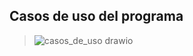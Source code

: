 ## Casos de uso del programa
> ![casos_de_uso drawio](https://private-user-images.githubusercontent.com/105674967/378229971-7cd47359-8ba8-4ed1-9a86-c2fd7e32a012.png?jwt=eyJhbGciOiJIUzI1NiIsInR5cCI6IkpXVCJ9.eyJpc3MiOiJnaXRodWIuY29tIiwiYXVkIjoicmF3LmdpdGh1YnVzZXJjb250ZW50LmNvbSIsImtleSI6ImtleTUiLCJleHAiOjE3Mjk0NjQyNzUsIm5iZiI6MTcyOTQ2Mzk3NSwicGF0aCI6Ii8xMDU2NzQ5NjcvMzc4MjI5OTcxLTdjZDQ3MzU5LThiYTgtNGVkMS05YTg2LWMyZmQ3ZTMyYTAxMi5wbmc_WC1BbXotQWxnb3JpdGhtPUFXUzQtSE1BQy1TSEEyNTYmWC1BbXotQ3JlZGVudGlhbD1BS0lBVkNPRFlMU0E1M1BRSzRaQSUyRjIwMjQxMDIwJTJGdXMtZWFzdC0xJTJGczMlMkZhd3M0X3JlcXVlc3QmWC1BbXotRGF0ZT0yMDI0MTAyMFQyMjM5MzVaJlgtQW16LUV4cGlyZXM9MzAwJlgtQW16LVNpZ25hdHVyZT0xYzc3YmZiYzA5ZTVjYjFjYzUzZjVlYmQ2YzNjOWI0ZDE5MmVhYjk5Nzc4M2FlYWRkMzhmMWQ4YTg1MDYzMmI2JlgtQW16LVNpZ25lZEhlYWRlcnM9aG9zdCJ9.DCCxfwRaxRWo87kzph5hgPex2xg1bKmmWc5kCOY7QcE)
